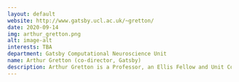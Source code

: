 ```yaml
---
layout: default
website: http://www.gatsby.ucl.ac.uk/~gretton/
date: 2020-09-14
img: arthur_gretton.png
alt: image-alt
interests: TBA
department: Gatsby Computational Neuroscience Unit
name: Arthur Gretton (co-director, Gatsby)
description: Arthur Gretton is a Professor, an Ellis Fellow and Unit Coordinator, and Director, Centre for Computational Statistics and ML (CSML) at UCL).His research interests are in design and training of generative models, both implicit (e.g. GANs) and explicit (high/infinite dimensional exponential family models), nonparametric hypothesis testing, and kernel methods. He was awarded the Best paper award (NeurIPS 2017), Best student paper runner up (NeurIPS 2009), 9 NeurIPS orals. He is an Associate editor, IEEE TPAMI (until 2013), action Editor JMLR, area chair/Senior area chair of NeurIPS (x3), ICML (x2), COLT, and the RSS Research Section Committee (from 2020). He is a program chair with C. Robert of AISTATS 2016, ICML 2018 tutorials chair with R. Salakhudinov, an ICML 2019 workshops chair with H. Lee, program chair of Dali 2019 with S. Mohammed, K. Muandet, and a co-organiser of the  Machine Learning Summer School 2019 with Marc Deisenroth. He currently supervises8 students (incl. 2 from Deepmind) and 2 postdocs. He has ongoing long-term collaborations with ISM Japan, Penn State, ENS Paris-Saclay, MSR New England, MPI for Intelligent Systems. He is a Scientific adviser for Babylon Health.
---
```

